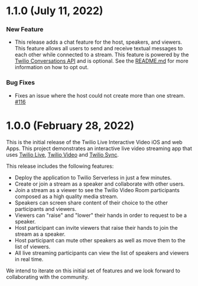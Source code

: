 # 1.1.0 (July 11, 2022)

### New Feature

- This release adds a chat feature for the host, speakers, and viewers. This feature allows all users to send and receive textual messages to each other while connected to a stream. This feature is powered by the [Twilio Conversations API](https://www.twilio.com/conversations-api) and is optional. See the [README.md](https://github.com/twilio/twilio-live-interactive-video/blob/feature/audience-chat/README.md#set-your-account-sid-and-auth-token) for more information on how to opt out.

### Bug Fixes

- Fixes an issue where the host could not create more than one stream. [#116](https://github.com/twilio/twilio-live-interactive-video/pull/116)

# 1.0.0 (February 28, 2022)

This is the initial release of the Twilio Live Interactive Video iOS and web Apps. This project demonstrates an interactive live video streaming app that uses [Twilio Live](https://www.twilio.com/docs/live), [Twilio Video](https://www.twilio.com/docs/video) and [Twilio Sync](https://www.twilio.com/docs/sync).

This release includes the following features:

- Deploy the application to Twilio Serverless in just a few minutes.
- Create or join a stream as a speaker and collaborate with other users.
- Join a stream as a viewer to see the Twilio Video Room participants composed as a high quality media stream.
- Speakers can screen share content of their choice to the other participants and viewers.
- Viewers can "raise" and "lower" their hands in order to request to be a speaker.
- Host participant can invite viewers that raise their hands to join the stream as a speaker. 
- Host participant can mute other speakers as well as move them to the list of viewers.
- All live streaming participants can view the list of speakers and viewers in real time.

We intend to iterate on this initial set of features and we look forward to collaborating with the community.